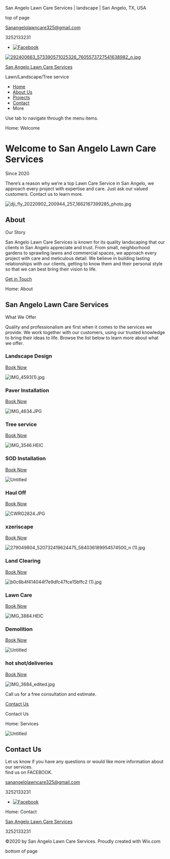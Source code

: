 San Angelo Lawn Care Services | landscape | San Angelo, TX, USA









top of page

[Sanangelolawncare325@gmail.com](mailto:Sanangelolawncare325@gmail.com)

3252133231

* [![Facebook](https://static.wixstatic.com/media/23fd2a2be53141ed810f4d3dcdcd01fa.png/v1/fill/w_20,h_20,al_c,q_85,usm_0.66_1.00_0.01,enc_avif,quality_auto/23fd2a2be53141ed810f4d3dcdcd01fa.png)](https://www.facebook.com/SanAngelolawncareservice/)

[![292400663_573390571025326_7605573727541638982_n.jpg](https://static.wixstatic.com/media/3d5b23_424f0b6fd8cc4467bc7f8e28398db3a8~mv2.jpg/v1/fill/w_119,h_119,al_c,q_80,usm_0.66_1.00_0.01,enc_avif,quality_auto/292400663_573390571025326_7605573727541638982_n.jpg)](https://www.sanangelolawncareservice.com)

[San Angelo Lawn Care Services](https://www.sanangelolawncareservice.com)

Lawn/Landscape/Tree service

* [Home](https://www.sanangelolawncareservice.com)
* [About Us](https://www.sanangelolawncareservice.com/about-us)
* [Projects](https://www.sanangelolawncareservice.com/projects)
* [Contact](https://www.sanangelolawncareservice.com/contact)
* More

Use tab to navigate through the menu items.

Home: Welcome

Welcome to San Angelo Lawn Care Services
========================================

Since 2020

There’s a reason why we’re a top Lawn Care Service in San Angelo, we approach every project with expertise and care. Just ask our valued customers. Contact us to learn more.

![dji_fly_20220902_200944_257_1662167399285_photo.jpg](https://static.wixstatic.com/media/3d5b23_479d7140c85f451bbff389a7949c8acb~mv2.jpg/v1/fill/w_123,h_92,al_c,q_80,usm_0.66_1.00_0.01,blur_2,enc_avif,quality_auto/3d5b23_479d7140c85f451bbff389a7949c8acb~mv2.jpg)

About
-----

Our Story

San Angelo Lawn Care Services is known for its quality landscaping that our clients in San Angelo appreciate and trust. From small, neighborhood gardens to sprawling lawns and commercial spaces, we approach every project with care and meticulous detail. We believe in building lasting relationships with our clients, getting to know them and their personal style so that we can best bring their vision to life.

[Get in Touch](tel:3252133231)

Home: About

San Angelo Lawn Care Services
-----------------------------

What We Offer

Quality and professionalism are first when it comes to the services we provide. We work together with our customers, using our trusted knowledge to bring their ideas to life. Browse the list below to learn more about what we offer.

### Landscape Design

[Book Now](tel:3252133231)

![IMG_4593(1).jpg](https://static.wixstatic.com/media/3d5b23_7e25379e097d4cfead7fdc99d1b7b8db~mv2.jpg/v1/fill/w_460,h_340,al_c,q_80,usm_0.66_1.00_0.01,enc_avif,quality_auto/IMG_4593(1).jpg)

### Paver Installation

[Book Now](tel:3252133231)

![IMG_4634.JPG](https://static.wixstatic.com/media/3d5b23_930154d8054e469bb0b66fbc099c1666~mv2.jpg/v1/fill/w_460,h_340,al_c,q_80,usm_0.66_1.00_0.01,enc_avif,quality_auto/IMG_4634_JPG.jpg)

### Tree service

[Book Now](tel:3252133231)

![IMG_3546.HEIC](https://static.wixstatic.com/media/3d5b23_1a407362ae714d0c819f3f18d708c5f5~mv2.png/v1/fill/w_460,h_340,al_c,q_85,usm_0.66_1.00_0.01,enc_avif,quality_auto/IMG_3546_HEIC.png)

### SOD Installation

[Book Now](tel:3252133231)

![Untitled](https://static.wixstatic.com/media/3d5b23_321e8810669f41bfb3f6b13acded9693~mv2.jpeg/v1/fill/w_460,h_340,al_c,q_80,usm_0.66_1.00_0.01,enc_avif,quality_auto/Untitled.jpeg)

### Haul Off

[Book Now](tel:3252133231)

![CWRG2824.JPG](https://static.wixstatic.com/media/3d5b23_a40c0b2959554bcb8fb7daa033d7c754~mv2.jpg/v1/fill/w_460,h_340,al_c,q_80,usm_0.66_1.00_0.01,enc_avif,quality_auto/CWRG2824_JPG.jpg)

### xzeriscape

[Book Now](tel:3252133231)

![279049804_520732419624475_584036189954574500_n (1).jpg](https://static.wixstatic.com/media/3d5b23_474debcc9cbb4e9baa717034cc739374~mv2.jpg/v1/fill/w_460,h_340,al_c,q_80,usm_0.66_1.00_0.01,enc_avif,quality_auto/279049804_520732419624475_584036189954574500_n%20(1).jpg)

### Land Clearing

[Book Now](tel:3252133231)

![b0c6b4f414044f7e9dfc47fce15bffc2 (1).jpg](https://static.wixstatic.com/media/3d5b23_22ffd016b6924698b51cd90edf6b6661~mv2.jpg/v1/fill/w_460,h_340,al_c,q_80,usm_0.66_1.00_0.01,enc_avif,quality_auto/b0c6b4f414044f7e9dfc47fce15bffc2%20(1).jpg)

### Lawn Care

[Book Now](tel:3252133231)

![IMG_3884.HEIC](https://static.wixstatic.com/media/3d5b23_2d42c15df7084b4babf0a9d6cd47cabb~mv2.png/v1/fill/w_460,h_340,al_c,q_85,usm_0.66_1.00_0.01,enc_avif,quality_auto/IMG_3884_HEIC.png)

### Demolition

[Book Now](tel:3252133231)

![Untitled](https://static.wixstatic.com/media/3d5b23_70e6be0b9e80481ebc6107f9dd77fe43~mv2.jpeg/v1/fill/w_460,h_340,al_c,q_80,usm_0.66_1.00_0.01,enc_avif,quality_auto/Untitled.jpeg)

### hot shot/deliveries

[Book Now](tel:3252133231)

![IMG_3684_edited.jpg](https://static.wixstatic.com/media/3d5b23_23ddfd1f35e440338ec1935770f725b5~mv2.jpg/v1/fill/w_460,h_340,al_c,q_80,usm_0.66_1.00_0.01,enc_avif,quality_auto/IMG_3684_edited.jpg)

Call us for a free consultation and estimate.

[Contact Us](tel:3252133231)

Contact Us

Home: Services

![Untitled](https://static.wixstatic.com/media/3d5b23_c9a21dcd690e42d4afb2b85522871a73~mv2.jpg/v1/fill/w_147,h_110,al_c,q_80,usm_0.66_1.00_0.01,blur_2,enc_avif,quality_auto/3d5b23_c9a21dcd690e42d4afb2b85522871a73~mv2.jpg)

Contact Us
----------

Let us know if you have any questions or would like more information about our services.  
find us on FACEBOOK.

[sanangelolawncare325@gmail.com](mailto:sanangelolawncare325@gmail.com)

3252133231

* [![Facebook](https://static.wixstatic.com/media/23fd2a2be53141ed810f4d3dcdcd01fa.png/v1/fill/w_26,h_26,al_c,q_85,usm_0.66_1.00_0.01,enc_avif,quality_auto/23fd2a2be53141ed810f4d3dcdcd01fa.png)](https://www.facebook.com/SanAngelolawncareservice/)

Home: Contact

[San Angelo Lawn Care Services](https://www.sanangelolawncareservice.com)

3252133231

©2020 by San Angelo Lawn Care Services. Proudly created with Wix.com

bottom of page